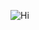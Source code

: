 




![Hi](https://user-images.githubusercontent.com/59375245/135538044-df303def-a7f8-4122-b1af-c099c6076a42.gif)
